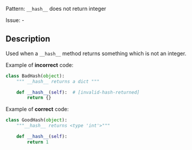 Pattern: `__hash__` does not return integer

Issue: -

## Description

Used when a `__hash__` method returns something which is not an integer.

Example of **incorrect** code:

```python
class BadHash(object):
    """ __hash__ returns a dict """

    def __hash__(self):  # [invalid-hash-returned]
        return {}
```

Example of **correct** code:

```python
class GoodHash(object):
    """__hash__ returns <type 'int'>"""

    def __hash__(self):
        return 1
```